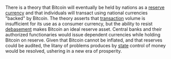 There is a theory that Bitcoin will eventually be held by nations as a [reserve currency](https://en.wikipedia.org/wiki/Reserve_currency) and that individuals will transact using national currencies "backed" by Bitcoin. The theory asserts that [transaction](Glossary#transaction) volume is insufficient for its use as a consumer currency, but the ability to resist [debasement](Glossary#debasement) makes Bitcoin an ideal reserve asset. Central banks and their authorized functionaries would issue dependent currencies while holding Bitcoin on reserve. Given that Bitcoin cannot be inflated, and that reserves could be audited, the litany of problems produces by [state](Glossary#state) control of money would be resolved, ushering in a new era of prosperity.